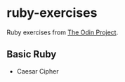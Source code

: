 # ruby-exercises

Ruby exercises from [The Odin Project](https://www.theodinproject.com/).

## Basic Ruby

- Caesar Cipher
